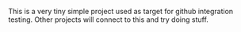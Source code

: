 This is a very tiny simple project used as target for github integration testing.
Other projects will connect to this and try doing stuff.